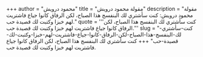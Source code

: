 +++
author = "محمود درويش"
title = "مقولة محمود درويش"
description = "مقولة محمود درويش: كنت سأشتري لك البنفسج هذا الصباح، لكن الرفاق كانوا جياع فاشتريت لهم خبزا وكتبت لك قصيدة حب."
quote = '''كنت سأشتري لك البنفسج هذا الصباح، لكن الرفاق كانوا جياع فاشتريت لهم خبزا وكتبت لك قصيدة حب.''' 
slug = "كنت-سأشتري-لك-البنفسج-هذا-الصباح-لكن-الرفاق-كانوا-جياع-فاشتريت-لهم-خبزا-وكتبت-لك-قصيدة-حب"
+++
كنت سأشتري لك البنفسج هذا الصباح، لكن الرفاق كانوا جياع فاشتريت لهم خبزا وكتبت لك قصيدة حب.
